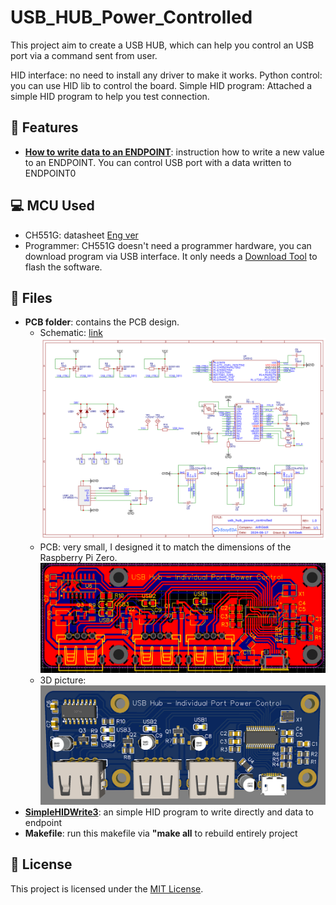 # USB_HUB_Power_Controlled
This project aim to create a USB HUB, which can help you control an USB port via a command sent from user.

HID interface: no need to install any driver to make it works.
Python control: you can use HID lib to control the board.
Simple HID program: Attached a simple HID program to help you test connection.

## 🚀 Features
 - **[How to write data to an ENDPOINT](https://github.com/AnhGeek/USB_Relay_HID/tree/main#-how-to-use)**: instruction how to write a new value to an ENDPOINT. You can control USB port with a data written to ENDPOINT0

## 💻 MCU Used
- CH551G: datasheet [Eng ver](https://akizukidenshi.com/goodsaffix/CH552.pdf)
- Programmer: CH551G doesn't need a programmer hardware, you can download program via USB interface. It only needs a [Download Tool](https://www.wch-ic.com/downloads/WCHISPTool_Setup_exe.html) to flash the software.

## 📄 Files
- **PCB folder**: contains the PCB design.
     - Schematic: [link](https://github.com/AnhGeek/USB_HUB_Power_Controlled/blob/main/PCB/Schematic_Usb-hub-power-control_2024-12-14.pdf)
       ![sche](https://github.com/AnhGeek/USB_HUB_Power_Controlled/blob/main/img/Schematic_Usb-hub-power-control_2024-12-14.png)
     - PCB: very small, I designed it to match the dimensions of the Raspberry Pi Zero.
       ![PCB](https://github.com/AnhGeek/USB_HUB_Power_Controlled/blob/main/img/PCB_PCB_Usb-hub-power-control_2024-12-14.png)
     - 3D picture:
       ![3d-image](https://github.com/AnhGeek/USB_HUB_Power_Controlled/blob/main/img/3D_Usb-hub-power-control_2024-12-14.png)
- **[SimpleHIDWrite3](https://github.com/AnhGeek/USB_Relay_HID/tree/main/SimpleHIDWrite3)**: an simple HID program to write directly and data to endpoint
- **Makefile**: run this makefile via **"make all** to rebuild entirely project

## 📄 License

This project is licensed under the [MIT License](LICENSE).
